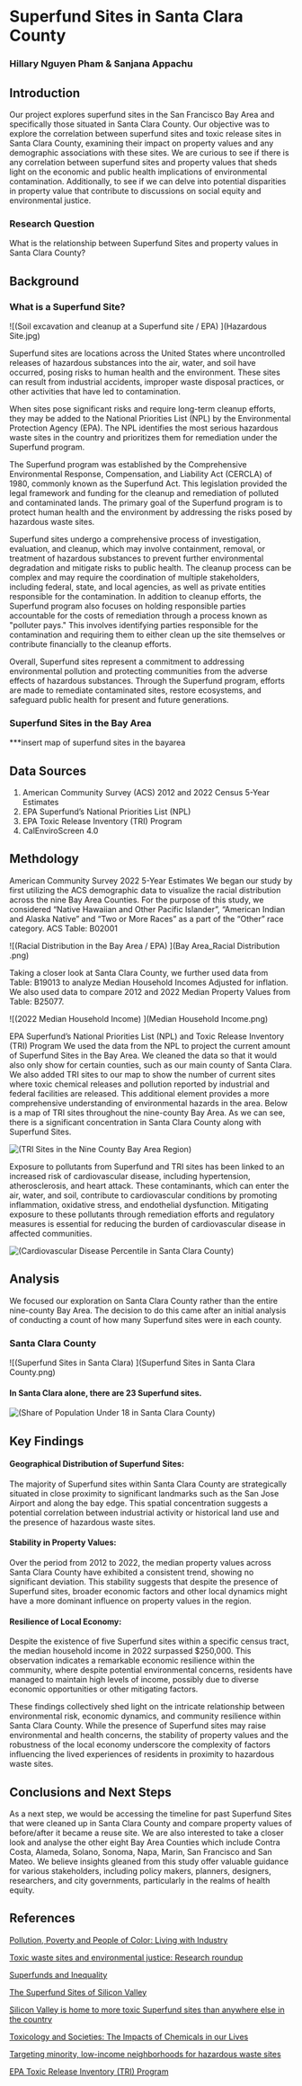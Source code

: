 # Superfund Sites in Santa Clara County

### Hillary Nguyen Pham & Sanjana Appachu

## Introduction
Our project explores superfund sites in the San Francisco Bay Area and specifically those situated in Santa Clara County. Our objective was to explore the correlation between superfund sites and toxic release sites in Santa Clara County, examining their impact on property values and any demographic associations with these sites. We are curious to see if there is any correlation between superfund sites and property values that sheds light on the economic and public health implications of environmental contamination. Additionally, to see if we can delve into potential disparities in property value that contribute to discussions on social equity and environmental justice. 

### Research Question 
What is the relationship between Superfund Sites and property values in Santa Clara County? 

## Background
### What is a Superfund Site?
![(Soil excavation and cleanup at a Superfund site / EPA) ](Hazardous Site.jpg)

Superfund sites are locations across the United States where uncontrolled releases of hazardous substances into the air, water, and soil have occurred, posing risks to human health and the environment. These sites can result from industrial accidents, improper waste disposal practices, or other activities that have led to contamination.

When sites pose significant risks and require long-term cleanup efforts, they may be added to the National Priorities List (NPL) by the Environmental Protection Agency (EPA). The NPL identifies the most serious hazardous waste sites in the country and prioritizes them for remediation under the Superfund program.

The Superfund program was established by the Comprehensive Environmental Response, Compensation, and Liability Act (CERCLA) of 1980, commonly known as the Superfund Act. This legislation provided the legal framework and funding for the cleanup and remediation of polluted and contaminated lands. The primary goal of the Superfund program is to protect human health and the environment by addressing the risks posed by hazardous waste sites.

Superfund sites undergo a comprehensive process of investigation, evaluation, and cleanup, which may involve containment, removal, or treatment of hazardous substances to prevent further environmental degradation and mitigate risks to public health. The cleanup process can be complex and may require the coordination of multiple stakeholders, including federal, state, and local agencies, as well as private entities responsible for the contamination. In addition to cleanup efforts, the Superfund program also focuses on holding responsible parties accountable for the costs of remediation through a process known as "polluter pays." This involves identifying parties responsible for the contamination and requiring them to either clean up the site themselves or contribute financially to the cleanup efforts.

Overall, Superfund sites represent a commitment to addressing environmental pollution and protecting communities from the adverse effects of hazardous substances. Through the Superfund program, efforts are made to remediate contaminated sites, restore ecosystems, and safeguard public health for present and future generations.

### Superfund Sites in the Bay Area

***insert map of superfund sites in the bayarea



## Data Sources 
1. American Community Survey (ACS) 2012 and 2022 Census 5-Year Estimates
2. EPA Superfund’s National Priorities List (NPL)
3. EPA Toxic Release Inventory (TRI) Program 
4. CalEnviroScreen 4.0

## Methdology

American Community Survey 2022 5-Year Estimates
We began our study by first utilizing the ACS demographic data to visualize the racial distribution across the nine Bay Area Counties. For the purpose of this study, we considered “Native Hawaiian and Other Pacific Islander”, “American Indian and Alaska Native” and “Two or More Races” as a part of the “Other” race category. ACS Table: B02001

![(Racial Distribution in the Bay Area / EPA) ](Bay Area_Racial Distribution .png)

Taking a closer look at Santa Clara County, we further used data from Table: B19013 to analyze Median Household Incomes Adjusted for inflation. We also used data to compare 2012 and 2022 Median Property Values from Table: B25077. 

![(2022 Median Household Income) ](Median Household Income.png)

EPA Superfund’s National Priorities List (NPL) and Toxic Release Inventory (TRI) Program
We used the data from the NPL to project the current amount of Superfund Sites in the Bay Area. We cleaned the data so that it would also only show for certain counties, such as our main county of Santa Clara. We also added TRI sites to our map to show the number of current sites where toxic chemical releases and pollution reported by industrial and federal facilities are released. This additional element provides a more comprehensive understanding of environmental hazards in the area. Below is a map of TRI sites throughout the nine-county Bay Area. As we can see, there is a significant concentration in Santa Clara County along with Superfund Sites. 

![(TRI Sites in the Nine County Bay Area Region) ](tri_bayarea.png)

Exposure to pollutants from Superfund and TRI sites has been linked to an increased risk of cardiovascular disease, including hypertension, atherosclerosis, and heart attack. These contaminants, which can enter the air, water, and soil, contribute to cardiovascular conditions by promoting inflammation, oxidative stress, and endothelial dysfunction. Mitigating exposure to these pollutants through remediation efforts and regulatory measures is essential for reducing the burden of cardiovascular disease in affected communities.

![(Cardiovascular Disease Percentile in Santa Clara County) ](cardiovascular_superfund.png)

## Analysis
We focused our exploration on Santa Clara County rather than the entire nine-county Bay Area. The decision to do this came after an initial analysis of conducting a count of how many Superfund sites were in each county. 

### Santa Clara County 

![(Superfund Sites in Santa Clara) ](Superfund Sites in Santa Clara County.png)

#### In Santa Clara alone, there are 23 Superfund sites.

![(Share of Population Under 18 in Santa Clara County) ](superfund_shareof18.png)


## Key Findings

#### Geographical Distribution of Superfund Sites: 
The majority of Superfund sites within Santa Clara County are strategically situated in close proximity to significant landmarks such as the San Jose Airport and along the bay edge. This spatial concentration suggests a potential correlation between industrial activity or historical land use and the presence of hazardous waste sites.

#### Stability in Property Values: 
Over the period from 2012 to 2022, the median property values across Santa Clara County have exhibited a consistent trend, showing no significant deviation. This stability suggests that despite the presence of Superfund sites, broader economic factors and other local dynamics might have a more dominant influence on property values in the region.

#### Resilience of Local Economy: 
Despite the existence of five Superfund sites within a specific census tract, the median household income in 2022 surpassed $250,000. This observation indicates a remarkable economic resilience within the community, where despite potential environmental concerns, residents have managed to maintain high levels of income, possibly due to diverse economic opportunities or other mitigating factors.


These findings collectively shed light on the intricate relationship between environmental risk, economic dynamics, and community resilience within Santa Clara County. While the presence of Superfund sites may raise environmental and health concerns, the stability of property values and the robustness of the local economy underscore the complexity of factors influencing the lived experiences of residents in proximity to hazardous waste sites.


## Conclusions and Next Steps


As a next step, we would be accessing the timeline for past Superfund Sites that were cleaned up in Santa Clara County and compare property values of before/after it became a reuse site. 
We are also interested to take a closer look and analyse the other eight Bay Area Counties which include Contra Costa, Alameda, Solano, Sonoma, Napa, Marin, San Francisco and San Mateo. We believe insights gleaned from this study offer valuable guidance for various stakeholders, including policy makers, planners, designers, researchers, and city governments, particularly in the realms of health equity.


## References

[Pollution, Poverty and People of Color: Living with Industry](https://www.scientificamerican.com/article/pollution-poverty-people-color-living-industry/)

[Toxic waste sites and environmental justice: Research roundup](  https://journalistsresource.org/environment/superfund-toxic-waste-race-research/)
  
[Superfunds and Inequality](https://jeremybney.medium.com/superfunds-and-inequality-a45d9598cc49)

[The Superfund Sites of Silicon Valley](https://www.nytimes.com/2018/03/26/lens/the-superfund-sites-of-silicon-valley.html#:~:text=From%20its%20origins%20as%20a,any%20county%20in%20the%20country)

[Silicon Valley is home to more toxic Superfund sites than anywhere else in the country](https://qz.com/1017181/silicon-valley-pollution-there-are-more-superfund-sites-in-santa-clara-than-any-other-us-county)

[Toxicology and Societies: The Impacts of Chemicals in our Lives](https://foundation.wwu.edu/event/environmental-injustice-toxic-waste-sites)

[Targeting minority, low-income neighborhoods for hazardous waste sites](https://news.umich.edu/targeting-minority-low-income-neighborhoods-for-hazardous-waste-sites/)

[EPA Toxic Release Inventory (TRI) Program](https://www.epa.gov/toxics-release-inventory-tri-program) 


